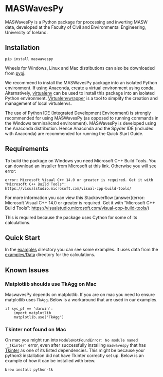 # MASWavesPy

MASWavesPy is a Python package for processing and inverting MASW data, developed at the Faculty of Civil and Environmental Engineering, University of Iceland. 

## Installation

`pip install maswavespy`

Wheels for Windows, Linux and Mac distributions can also be downloaded from [pypi](https://test.pypi.org/project/maswavespytest/#files).

We recommend to install the MASWavesPy package into an isolated Python environment. If using Anaconda, create a virtual environment using [conda](https://docs.conda.io/projects/conda/en/latest/commands/create.html). Alternatively, [virtualenv](https://docs.python.org/3/library/venv.html) can be used to install this package into an isolated Python environment. [Virtualenvwrapper](https://virtualenvwrapper.readthedocs.io/en/latest/) is a tool to simplify the creation and management of local virtualenvs.

The use of Python IDE (Integrated Development Environment) is strongly recommended for using MASWavesPy (as opposed to running commands in the Windows terminal/cmd environment). 
MASWavesPy is developed using the Anaconda distribution. Hence Anaconda and the Spyder IDE (included with Anaconda) are recommended for running the Quick Start Guide. 

## Requirements

To build the package on Windows you need Microsoft C++ Build Tools. You can download an installer from Microsoft at this [link](https://visualstudio.microsoft.com/visual-cpp-build-tools/). Otherwise you will see error:
```
error: Microsoft Visual C++ 14.0 or greater is required. Get it with "Microsoft C++ Build Tools": https://visualstudio.microsoft.com/visual-cpp-build-tools/
```
For more information you can view this Stackoverflow [answer](error: Microsoft Visual C++ 14.0 or greater is required. Get it with "Microsoft C++ Build Tools": https://visualstudio.microsoft.com/visual-cpp-build-tools/)

This is required because the package uses Cython for some of its calculations.

## Quick Start

In the [examples](https://github.com/Mazvel/maswavespytest/tree/main/examples) directory you can see some examples. It uses data from the [examples/Data](https://github.com/Mazvel/maswavespytest/tree/main/examples/Data) directory for the calculations.

## Known Issues

### Matplotlib shoulds use TkAgg on Mac

MaswavesPy depends on matplotlib. If you are on mac you need to ensure matplotlib uses `TkAgg`. Below is a workaround that are used in our examples.

```
if sys_pf == 'darwin':
    import matplotlib
    matplotlib.use("TkAgg")
```

### Tkinter not found on Mac 

On mac you might run into `ModuleNotFoundError: No module named '_tkinter'` error, even after successfully installing `maswavespy` that has [Tkinter](https://docs.python.org/3/library/tkinter.html) as one of its listed dependencies. This might be because your python3 installation did not have Tkinter correctly set up. Below is an example of how it can be installed with brew.

`brew install python-tk`
